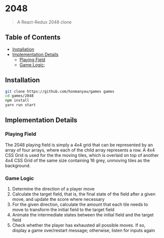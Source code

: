 # 2048

> A React-Redux 2048 clone

## Table of Contents

* [Installation](#installation)
* [Implementation Details](#implementation-details)
  * [Playing Field](#playing-field)
  * [Game Logic](#game-logic);

## Installation

```sh
git clone https://github.com/honmanyau/games games
cd games/2048
npm install
yarn run start
```

## Implementation Details

### Playing Field

The 2048 playing field is simply a 4x4 grid that can be represented by an array
of four arrays, where each of the child array represents a row. A 4x4 CSS Grid
is used for the the moving tiles, which is overlaid on top of another 4x4 CSS
Grid of the same size containing 16 grey, unmoving tiles as the background.

### Game Logic

1. Determine the direction of a player move
2. Calculate the target field, that is, the final state of the field after a
given move, and update the score where necessary
3. For the given direction, calculate the amount that each tile needs to move
to transform the initial field to the target field
4. Animate the intermediate states between the initial field and the target
field
5. Check whether the player has exhausted all possible moves. If so, display
a game over/restart message; otherwise, listen for inputs again
